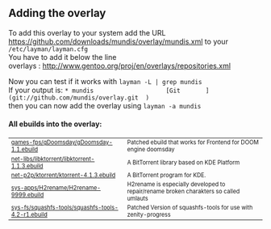 Adding the overlay
------------------
To add this overlay to your system add the URL      
https://github.com/downloads/mundis/overlay/mundis.xml
to your `/etc/layman/layman.cfg`  
You have to add it below the line  
overlays  :     http://www.gentoo.org/proj/en/overlays/repositories.xml

Now you can test if it works with `layman -L | grep mundis`  
If your output is:
`* mundis                    [Git       ] (git://github.com/mundis/overlay.git  )`  
then you can now add the overlay using `layman -a mundis`

#### All ebuilds into the overlay:  

<table>
<tr><td style="font-size:70%;">
<a href=https://github.com/mundis/overlay/tree/master/games-fps/gDoomsday/gDoomsday-1.1.ebuild>games-fps/gDoomsday/gDoomsday-1.1.ebuild</a>
</td><td style="font-size:70%;">
Patched ebuild that works for Frontend for DOOM engine doomsday
</td></tr>
<tr><td style="font-size:70%;">
<a href=https://github.com/mundis/overlay/tree/master/net-libs/libktorrent/libktorrent-1.1.3.ebuild>net-libs/libktorrent/libktorrent-1.1.3.ebuild</a>
</td><td style="font-size:70%;">
A BitTorrent library based on KDE Platform
</td></tr>
<tr><td style="font-size:70%;">
<a href=https://github.com/mundis/overlay/tree/master/net-p2p/ktorrent/ktorrent-4.1.3.ebuild>net-p2p/ktorrent/ktorrent-4.1.3.ebuild</a>
</td><td style="font-size:70%;">
A BitTorrent program for KDE.
</td></tr>
<tr><td style="font-size:70%;">
<a href=https://github.com/mundis/overlay/tree/master/sys-apps/H2rename/H2rename-9999.ebuild>sys-apps/H2rename/H2rename-9999.ebuild</a>
</td><td style="font-size:70%;">
H2rename is especially developed to repair/rename broken charakters so called umlauts
</td></tr>
<tr><td style="font-size:70%;">
<a href=https://github.com/mundis/overlay/tree/master/sys-fs/squashfs-tools/squashfs-tools-4.2-r1.ebuild>sys-fs/squashfs-tools/squashfs-tools-4.2-r1.ebuild</a>
</td><td style="font-size:70%;">
Patched Version of squashfs-tools for use with zenity-progress
</td></tr>
</table>
